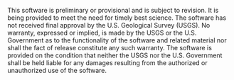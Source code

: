 This software is preliminary or provisional and is subject to revision.
It is being provided to meet the need for timely best science.
The software has not received final approval by the U.S. Geological Survey (USGS).
No warranty, expressed or implied, is made by the USGS or the U.S. Government
as to the functionality of the software and related material
nor shall the fact of release constitute any such warranty.
The software is provided on the condition that neither the USGS nor the U.S. Government
shall be held liable for any damages resulting from the authorized or unauthorized
use of the software.